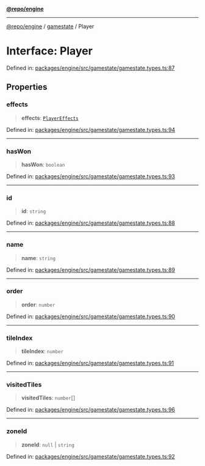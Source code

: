 [**@repo/engine**](../../README.md)

***

[@repo/engine](../../modules.md) / [gamestate](../README.md) / Player

# Interface: Player

Defined in: [packages/engine/src/gamestate/gamestate.types.ts:87](https://github.com/alexqguo/drinking-board-game-v3/blob/4f69b8a1b2b5f97159c705ca0c84ae01560eec1b/packages/engine/src/gamestate/gamestate.types.ts#L87)

## Properties

### effects

> **effects**: [`PlayerEffects`](PlayerEffects.md)

Defined in: [packages/engine/src/gamestate/gamestate.types.ts:94](https://github.com/alexqguo/drinking-board-game-v3/blob/4f69b8a1b2b5f97159c705ca0c84ae01560eec1b/packages/engine/src/gamestate/gamestate.types.ts#L94)

***

### hasWon

> **hasWon**: `boolean`

Defined in: [packages/engine/src/gamestate/gamestate.types.ts:93](https://github.com/alexqguo/drinking-board-game-v3/blob/4f69b8a1b2b5f97159c705ca0c84ae01560eec1b/packages/engine/src/gamestate/gamestate.types.ts#L93)

***

### id

> **id**: `string`

Defined in: [packages/engine/src/gamestate/gamestate.types.ts:88](https://github.com/alexqguo/drinking-board-game-v3/blob/4f69b8a1b2b5f97159c705ca0c84ae01560eec1b/packages/engine/src/gamestate/gamestate.types.ts#L88)

***

### name

> **name**: `string`

Defined in: [packages/engine/src/gamestate/gamestate.types.ts:89](https://github.com/alexqguo/drinking-board-game-v3/blob/4f69b8a1b2b5f97159c705ca0c84ae01560eec1b/packages/engine/src/gamestate/gamestate.types.ts#L89)

***

### order

> **order**: `number`

Defined in: [packages/engine/src/gamestate/gamestate.types.ts:90](https://github.com/alexqguo/drinking-board-game-v3/blob/4f69b8a1b2b5f97159c705ca0c84ae01560eec1b/packages/engine/src/gamestate/gamestate.types.ts#L90)

***

### tileIndex

> **tileIndex**: `number`

Defined in: [packages/engine/src/gamestate/gamestate.types.ts:91](https://github.com/alexqguo/drinking-board-game-v3/blob/4f69b8a1b2b5f97159c705ca0c84ae01560eec1b/packages/engine/src/gamestate/gamestate.types.ts#L91)

***

### visitedTiles

> **visitedTiles**: `number`[]

Defined in: [packages/engine/src/gamestate/gamestate.types.ts:96](https://github.com/alexqguo/drinking-board-game-v3/blob/4f69b8a1b2b5f97159c705ca0c84ae01560eec1b/packages/engine/src/gamestate/gamestate.types.ts#L96)

***

### zoneId

> **zoneId**: `null` \| `string`

Defined in: [packages/engine/src/gamestate/gamestate.types.ts:92](https://github.com/alexqguo/drinking-board-game-v3/blob/4f69b8a1b2b5f97159c705ca0c84ae01560eec1b/packages/engine/src/gamestate/gamestate.types.ts#L92)
